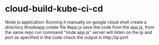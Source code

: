  
# cloud-build-kube-ci-cd
Node js application:
Running it manually on google cloud shell
create a directory #nodeapp
create file #app.js
save the code from the app.js, from the same repo
run command "node app.js"
server will listen on the ip and port as specified in the code
check the output in http://ip:port
